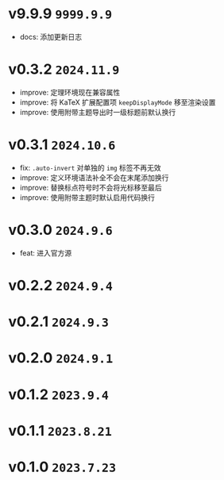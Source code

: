 # v9.9.9 `9999.9.9`

- docs: 添加更新日志

# v0.3.2 `2024.11.9`

- improve: 定理环境现在兼容属性
- improve: 将 KaTeX 扩展配置项 `keepDisplayMode` 移至渲染设置
- improve: 使用附带主题导出时一级标题前默认换行

# v0.3.1 `2024.10.6`

- fix: `.auto-invert` 对单独的 `img` 标签不再无效
- improve: 定义环境语法补全不会在末尾添加换行
- improve: 替换标点符号时不会将光标移至最后
- improve: 使用附带主题时默认启用代码换行

# v0.3.0 `2024.9.6`

- feat: 进入官方源

# v0.2.2 `2024.9.4`

# v0.2.1 `2024.9.3`

# v0.2.0 `2024.9.1`

# v0.1.2 `2023.9.4`

# v0.1.1 `2023.8.21`

# v0.1.0 `2023.7.23`
